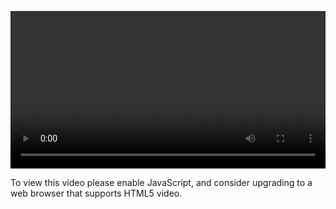<video controls="" style="width: 100%; display: block;"><source src="http://o86bpj665.bkt.clouddn.com/react-baby/5-react-event.mp4" type="video/mp4"><p>To view this video please enable JavaScript, and consider upgrading to a web browser that supports HTML5 video.</p></video>
